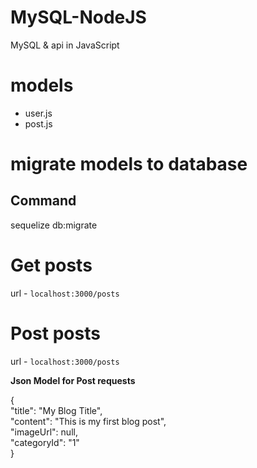 # MySQL-NodeJS
 MySQL & api in JavaScript

# models
 - user.js
 - post.js

# migrate models to database
## Command
 sequelize db:migrate

# Get posts
 url - `localhost:3000/posts`

# Post posts
  url - `localhost:3000/posts`

**Json Model for Post requests**

{\
    "title": "My Blog Title",\
    "content": "This is my first blog post",\
    "imageUrl": null,\
    "categoryId": "1"\
}